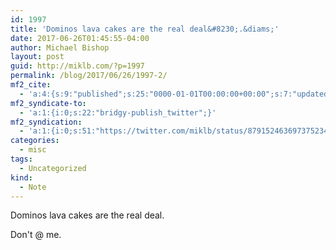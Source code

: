 ```yaml
---
id: 1997
title: 'Dominos lava cakes are the real deal&#8230;.&diams;'
date: 2017-06-26T01:45:55-04:00
author: Michael Bishop
layout: post
guid: http://miklb.com/?p=1997
permalink: /blog/2017/06/26/1997-2/
mf2_cite:
  - 'a:4:{s:9:"published";s:25:"0000-01-01T00:00:00+00:00";s:7:"updated";s:25:"0000-01-01T00:00:00+00:00";s:8:"category";a:1:{i:0;s:0:"";}s:6:"author";a:0:{}}'
mf2_syndicate-to:
  - 'a:1:{i:0;s:22:"bridgy-publish_twitter";}'
mf2_syndication:
  - 'a:1:{i:0;s:51:"https://twitter.com/miklb/status/879152463697375234";}'
categories:
  - misc
tags:
  - Uncategorized
kind:
  - Note
---
```

Dominos lava cakes are the real deal.

Don't @ me.